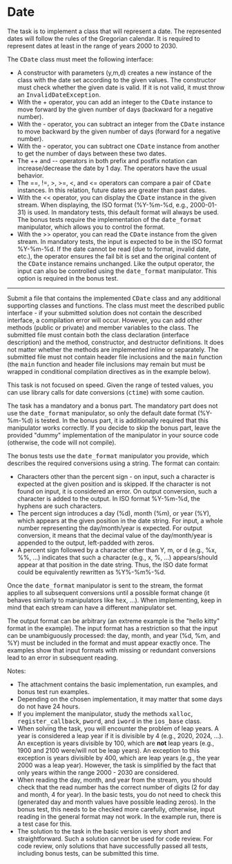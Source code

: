 <h1>Date</h1>

<td class="lrtbCell" colspan="3" align="left">
    <p>The task is to implement a class that will represent a date. The represented dates will follow the rules of the Gregorian calendar. It is required to represent dates at least in the range of years 2000 to 2030.</p>

<p>The <tt>CDate</tt> class must meet the following interface:</p>

<ul>
<li>A constructor with parameters (y,m,d) creates a new instance of the class with the date set according to the given values. The constructor must check whether the given date is valid. If it is not valid, it must throw an <tt>InvalidDateException</tt>.</li>
        
<li>With the + operator, you can add an integer to the <tt>CDate</tt> instance to move forward by the given number of days (backward for a negative number).</li>
        
<li>With the - operator, you can subtract an integer from the <tt>CDate</tt> instance to move backward by the given number of days (forward for a negative number).</li>
        
<li>With the - operator, you can subtract one <tt>CDate</tt> instance from another to get the number of days between these two dates.</li>
        
<li>The ++ and -- operators in both prefix and postfix notation can increase/decrease the date by 1 day. The operators have the usual behavior.</li>
        
<li>The ==, !=, &gt;, &gt;=, &lt;, and &lt;= operators can compare a pair of <tt>CDate</tt> instances. In this relation, future dates are greater than past dates.</li>
        
<li>With the &lt;&lt; operator, you can display the <tt>CDate</tt> instance in the given stream. When displaying, the ISO format (%Y-%m-%d, e.g., 2000-01-31) is used. In mandatory tests, this default format will always be used. The bonus tests require the implementation of the <tt>date_format</tt> manipulator, which allows you to control the format.</li>
        
<li>With the &gt;&gt; operator, you can read the <tt>CDate</tt> instance from the given stream. In mandatory tests, the input is expected to be in the ISO format %Y-%m-%d. If the date cannot be read (due to format, invalid date, etc.), the operator ensures the fail bit is set and the original content of the <tt>CDate</tt> instance remains unchanged. Like the output operator, the input can also be controlled using the <tt>date_format</tt> manipulator. This option is required in the bonus test.</li>
</ul>

<hr />

<p>Submit a file that contains the implemented <tt>CDate</tt> class and any additional supporting classes and functions. The class must meet the described public interface - if your submitted solution does not contain the described interface, a compilation error will occur. However, you can add other methods (public or private) and member variables to the class. The submitted file must contain both the class declaration (interface description) and the method, constructor, and destructor definitions. It does not matter whether the methods are implemented inline or separately. The submitted file must not contain header file inclusions and the <tt>main</tt> function (the <tt>main</tt> function and header file inclusions may remain but must be wrapped in conditional compilation directives as in the example below).</p>

<p>This task is not focused on speed. Given the range of tested values, you can use library calls for date conversions (<tt>ctime</tt>) with some caution.</p>

<p>The task has a mandatory and a bonus part. The mandatory part does not use the <tt>date_format</tt> manipulator, so only the default date format (%Y-%m-%d) is tested. In the bonus part, it is additionally required that this manipulator works correctly. If you decide to skip the bonus part, leave the provided "dummy" implementation of the manipulator in your source code (otherwise, the code will not compile).</p>

<p>The bonus tests use the <tt>date_format</tt> manipulator you provide, which describes the required conversions using a string. The format can contain:
<ul>
<li>Characters other than the percent sign - on input, such a character is expected at the given position and is skipped. If the character is not found on input, it is considered an error. On output conversion, such a character is added to the output. In ISO format %Y-%m-%d, the hyphens are such characters.</li>
<li>The percent sign introduces a day (%d), month (%m), or year (%Y), which appears at the given position in the date string. For input, a whole number representing the day/month/year is expected. For output conversion, it means that the decimal value of the day/month/year is appended to the output, left-padded with zeros.</li>
<li>A percent sign followed by a character other than Y, m, or d (e.g., %x, %%, ...) indicates that such a character (e.g., x, %, ...) appears/should appear at that position in the date string. Thus, the ISO date format could be equivalently rewritten as %Y%-%m%-%d.</li>
    </ul>
    </p>

<p>Once the <tt>date_format</tt> manipulator is sent to the stream, the format applies to all subsequent conversions until a possible format change (it behaves similarly to manipulators like <tt>hex</tt>, ...). When implementing, keep in mind that each stream can have a different manipulator set.</p>

<p>The output format can be arbitrary (an extreme example is the "hello kitty" format in the example). The input format has a restriction so that the input can be unambiguously processed: the day, month, and year (%d, %m, and %Y) must be included in the format and must appear exactly once. The examples show that input formats with missing or redundant conversions lead to an error in subsequent reading.</p>

<p>Notes:</p>

<ul>
        <li>The attachment contains the basic implementation, run examples, and bonus test run examples.</li>
        <li>Depending on the chosen implementation, it may matter that some days do not have 24 hours.</li>
        <li>If you implement the manipulator, study the methods <tt>xalloc</tt>, <tt>register_callback</tt>, <tt>pword</tt>, and <tt>iword</tt> in the <tt>ios_base</tt> class.</li>
        <li>When solving the task, you will encounter the problem of leap years. A year is considered a leap year if it is divisible by 4 (e.g., 2020, 2024, ...). An exception is years divisible by 100, which are <b>not</b> leap years (e.g., 1900 and 2100 were/will not be leap years). An exception to this exception is years divisible by 400, which are leap years (e.g., the year 2000 was a leap year). However, the task is simplified by the fact that only years within the range 2000 - 2030 are considered.</li>
        <li>When reading the day, month, and year from the stream, you should check that the read number has the correct number of digits (2 for day and month, 4 for year). In the basic tests, you do not need to check this (generated day and month values have possible leading zeros). In the bonus test, this needs to be checked more carefully, otherwise, input reading in the general format may not work. In the example run, there is a test case for this.</li>
        <li>The solution to the task in the basic version is very short and straightforward. Such a solution cannot be used for code review. For code review, only solutions that have successfully passed all tests, including bonus tests, can be submitted this time.</li>
    </ul>
</td>
